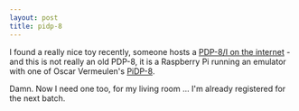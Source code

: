 ```yaml
---
layout: post
title: pidp-8
---
```


I found a really nice toy recently, someone hosts a [PDP-8/I on the internet](http://tss8.sdf.org) - and this is not really
an old PDP-8, it is a Raspberry Pi running an emulator with one of Oscar Vermeulen's
[PiDP-8](https://obsolescence.wixsite.com/obsolescence/pidp-8).

Damn. Now I need one too, for my living room ... I'm already registered for the next batch.


